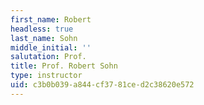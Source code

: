 ```yaml
---
first_name: Robert
headless: true
last_name: Sohn
middle_initial: ''
salutation: Prof.
title: Prof. Robert Sohn
type: instructor
uid: c3b0b039-a844-cf37-81ce-d2c38620e572
---
```

